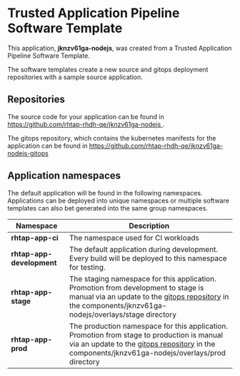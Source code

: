 # Trusted Application Pipeline Software Template

This application, **jknzv61ga-nodejs**, was created from a Trusted Application Pipeline Software Template.

The software templates create a new source and gitops deployment repositories with a sample source application. 

## Repositories

The source code for your application can be found in [https://github.com/rhtap-rhdh-qe/jknzv61ga-nodejs ](https://github.com/rhtap-rhdh-qe/jknzv61ga-nodejs ).
 
The gitops repository, which contains the kubernetes manifests for the application can be found in 
[https://github.com/rhtap-rhdh-qe/jknzv61ga-nodejs-gitops ](https://github.com/rhtap-rhdh-qe/jknzv61ga-nodejs-gitops ) 

## Application namespaces 

The default application will be found in the following namespaces. Applications can be deployed into unique namespaces or multiple software templates can also bet generated into the same group namespaces.  

|  Namespace   |  Description   |  
| -------- | -------- |
| **rhtap-app-ci** | The namespace used for CI workloads |
| **rhtap-app-development** | The default application during development. Every build will be deployed to this namespace for testing. |
| **rhtap-app-stage** | The staging namespace for this application. Promotion from development to stage is manual via an update to the [gitops repository](https://github.com/rhtap-rhdh-qe/jknzv61ga-nodejs-gitops ) in the components/jknzv61ga-nodejs/overlays/stage directory |
| **rhtap-app-prod** | The production namespace for this application. Promotion from stage to production is manual via an update to the [gitops repository](https://github.com/rhtap-rhdh-qe/jknzv61ga-nodejs-gitops ) in the components/jknzv61ga-nodejs/overlays/prod directory |